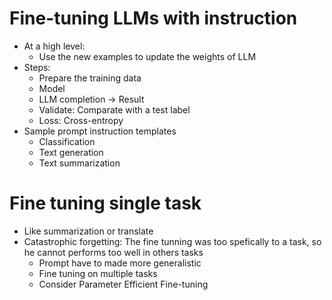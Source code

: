# Fine-tuning LLMs with instruction

- At a high level:
  - Use the new examples to update the weights of LLM
- Steps:
  - Prepare the training data
  - Model
  - LLM completion -> Result
  - Validate: Comparate with a test label
  - Loss: Cross-entropy
- Sample prompt instruction templates
  - Classification
  - Text generation
  - Text summarization

# Fine tuning single task

- Like summarization or translate
- Catastrophic forgetting: The fine tunning was too spefically to a task, so he cannot performs too well in others tasks
  - Prompt have to made more generalistic
  - Fine tuning on multiple tasks
  - Consider Parameter Efficient Fine-tuning 
